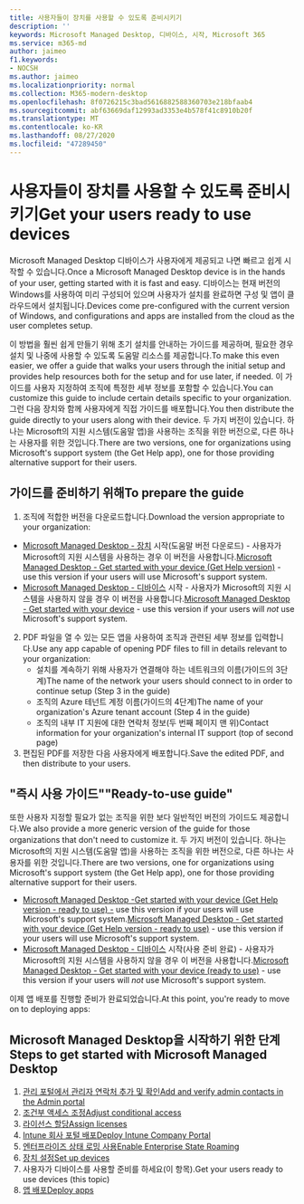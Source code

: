 ```yaml
---
title: 사용자들이 장치를 사용할 수 있도록 준비시키기
description: ''
keywords: Microsoft Managed Desktop, 디바이스, 시작, Microsoft 365
ms.service: m365-md
author: jaimeo
f1.keywords:
- NOCSH
ms.author: jaimeo
ms.localizationpriority: normal
ms.collection: M365-modern-desktop
ms.openlocfilehash: 8f0726215c3bad5616882588360703e218bfaab4
ms.sourcegitcommit: abf63669daf12993ad3353e4b578f41c8910b20f
ms.translationtype: MT
ms.contentlocale: ko-KR
ms.lasthandoff: 08/27/2020
ms.locfileid: "47289450"
---
```

# <a name="get-your-users-ready-to-use-devices"></a><span data-ttu-id="8f2c2-103">사용자들이 장치를 사용할 수 있도록 준비시키기</span><span class="sxs-lookup"><span data-stu-id="8f2c2-103">Get your users ready to use devices</span></span>

<span data-ttu-id="8f2c2-104">Microsoft Managed Desktop 디바이스가 사용자에게 제공되고 나면 빠르고 쉽게 시작할 수 있습니다.</span><span class="sxs-lookup"><span data-stu-id="8f2c2-104">Once a Microsoft Managed Desktop device is in the hands of your user, getting started with it is fast and easy.</span></span> <span data-ttu-id="8f2c2-105">디바이스는 현재 버전의 Windows를 사용하여 미리 구성되어 있으며 사용자가 설치를 완료하면 구성 및 앱이 클라우드에서 설치됩니다.</span><span class="sxs-lookup"><span data-stu-id="8f2c2-105">Devices come pre-configured with the current version of Windows, and configurations and apps are installed from the cloud as the user completes setup.</span></span> 
 
<span data-ttu-id="8f2c2-106">이 방법을 훨씬 쉽게 만들기 위해 초기 설치를 안내하는 가이드를 제공하며, 필요한 경우 설치 및 나중에 사용할 수 있도록 도움말 리소스를 제공합니다.</span><span class="sxs-lookup"><span data-stu-id="8f2c2-106">To make this even easier, we offer a guide that walks your users through the initial setup and provides help resources both for the setup and for use later, if needed.</span></span> <span data-ttu-id="8f2c2-107">이 가이드를 사용자 지정하여 조직에 특정한 세부 정보를 포함할 수 있습니다.</span><span class="sxs-lookup"><span data-stu-id="8f2c2-107">You can customize this guide to include certain details specific to your organization.</span></span> <span data-ttu-id="8f2c2-108">그런 다음 장치와 함께 사용자에게 직접 가이드를 배포합니다.</span><span class="sxs-lookup"><span data-stu-id="8f2c2-108">You then distribute the guide directly to your users along with their device.</span></span> <span data-ttu-id="8f2c2-109">두 가지 버전이 있습니다. 하나는 Microsoft의 지원 시스템(도움말 앱)을 사용하는 조직을 위한 버전으로, 다른 하나는 사용자를 위한 것입니다.</span><span class="sxs-lookup"><span data-stu-id="8f2c2-109">There are two versions, one for organizations using Microsoft's support system (the Get Help app), one for those providing alternative support for their users.</span></span>

## <a name="to-prepare-the-guide"></a><span data-ttu-id="8f2c2-110">가이드를 준비하기 위해</span><span class="sxs-lookup"><span data-stu-id="8f2c2-110">To prepare the guide</span></span>

1. <span data-ttu-id="8f2c2-111">조직에 적합한 버전을 다운로드합니다.</span><span class="sxs-lookup"><span data-stu-id="8f2c2-111">Download the version appropriate to your organization:</span></span>
- <span data-ttu-id="8f2c2-112">[Microsoft Managed Desktop - 장치](https://github.com/MicrosoftDocs/microsoft-365-docs/raw/public/microsoft-365/managed-desktop/get-started/downloads/microsoft-managed-desktop-user-guide-help-custom-v3.pdf) 시작(도움말 버전 다운로드) - 사용자가 Microsoft의 지원 시스템을 사용하는 경우 이 버전을 사용합니다.</span><span class="sxs-lookup"><span data-stu-id="8f2c2-112">[Microsoft Managed Desktop - Get started with your device (Get Help version)](https://github.com/MicrosoftDocs/microsoft-365-docs/raw/public/microsoft-365/managed-desktop/get-started/downloads/microsoft-managed-desktop-user-guide-help-custom-v3.pdf) - use this version if your users will use Microsoft's support system.</span></span>
- <span data-ttu-id="8f2c2-113">[Microsoft Managed Desktop - 디바이스](https://github.com/MicrosoftDocs/microsoft-365-docs/raw/public/microsoft-365/managed-desktop/get-started/downloads/microsoft-managed-desktop-user-guide-no-help-custom-v2.pdf) 시작 - 사용자가 Microsoft의  지원 시스템을 사용하지 않을 경우 이 버전을 사용합니다.</span><span class="sxs-lookup"><span data-stu-id="8f2c2-113">[Microsoft Managed Desktop - Get started with your device](https://github.com/MicrosoftDocs/microsoft-365-docs/raw/public/microsoft-365/managed-desktop/get-started/downloads/microsoft-managed-desktop-user-guide-no-help-custom-v2.pdf) - use this version if your users will *not* use Microsoft's support system.</span></span>
2. <span data-ttu-id="8f2c2-114">PDF 파일을 열 수 있는 모든 앱을 사용하여 조직과 관련된 세부 정보를 입력합니다.</span><span class="sxs-lookup"><span data-stu-id="8f2c2-114">Use any app capable of opening PDF files to fill in details relevant to your organization:</span></span>
    - <span data-ttu-id="8f2c2-115">설치를 계속하기 위해 사용자가 연결해야 하는 네트워크의 이름(가이드의 3단계)</span><span class="sxs-lookup"><span data-stu-id="8f2c2-115">The name of the network your users should connect to in order to continue setup (Step 3 in the guide)</span></span>
    - <span data-ttu-id="8f2c2-116">조직의 Azure 테넌트 계정 이름(가이드의 4단계)</span><span class="sxs-lookup"><span data-stu-id="8f2c2-116">The name of your organization's Azure tenant account (Step 4 in the guide)</span></span>
    - <span data-ttu-id="8f2c2-117">조직의 내부 IT 지원에 대한 연락처 정보(두 번째 페이지 맨 위)</span><span class="sxs-lookup"><span data-stu-id="8f2c2-117">Contact information for your organization's internal IT support (top of second page)</span></span>
3. <span data-ttu-id="8f2c2-118">편집된 PDF를 저장한 다음 사용자에게 배포합니다.</span><span class="sxs-lookup"><span data-stu-id="8f2c2-118">Save the edited PDF, and then distribute to your users.</span></span> 

## <a name="ready-to-use-guide"></a><span data-ttu-id="8f2c2-119">"즉시 사용 가이드"</span><span class="sxs-lookup"><span data-stu-id="8f2c2-119">"Ready-to-use guide"</span></span>

<span data-ttu-id="8f2c2-120">또한 사용자 지정할 필요가 없는 조직을 위한 보다 일반적인 버전의 가이드도 제공합니다.</span><span class="sxs-lookup"><span data-stu-id="8f2c2-120">We also provide a more generic version of the guide for those organizations that don't need to customize it.</span></span> <span data-ttu-id="8f2c2-121">두 가지 버전이 있습니다. 하나는 Microsoft의 지원 시스템(도움말 앱)을 사용하는 조직을 위한 버전으로, 다른 하나는 사용자를 위한 것입니다.</span><span class="sxs-lookup"><span data-stu-id="8f2c2-121">There are two versions, one for organizations using Microsoft's support system (the Get Help app), one for those providing alternative support for their users.</span></span> 

- <span data-ttu-id="8f2c2-122">[Microsoft Managed Desktop -Get started with your device (Get Help version - ready to use) -](https://github.com/MicrosoftDocs/microsoft-365-docs/raw/public/microsoft-365/managed-desktop/get-started/downloads/microsoft-managed-desktop-user-guide-help-v3.pdf) use this version if your users will use Microsoft's support system.</span><span class="sxs-lookup"><span data-stu-id="8f2c2-122">[Microsoft Managed Desktop - Get started with your device (Get Help version - ready to use)](https://github.com/MicrosoftDocs/microsoft-365-docs/raw/public/microsoft-365/managed-desktop/get-started/downloads/microsoft-managed-desktop-user-guide-help-v3.pdf) - use this version if your users will use Microsoft's support system.</span></span>
- <span data-ttu-id="8f2c2-123">[Microsoft Managed Desktop - 디바이스](https://github.com/MicrosoftDocs/microsoft-365-docs/raw/public/microsoft-365/managed-desktop/get-started/downloads/microsoft-managed-desktop-user-guide-no-help-v2.pdf) 시작(사용 준비 완료) - 사용자가  Microsoft의 지원 시스템을 사용하지 않을 경우 이 버전을 사용합니다.</span><span class="sxs-lookup"><span data-stu-id="8f2c2-123">[Microsoft Managed Desktop - Get started with your device (ready to use)](https://github.com/MicrosoftDocs/microsoft-365-docs/raw/public/microsoft-365/managed-desktop/get-started/downloads/microsoft-managed-desktop-user-guide-no-help-v2.pdf) - use this version if your users will *not* use Microsoft's support system.</span></span>

<span data-ttu-id="8f2c2-124">이제 앱 배포를 진행할 준비가 완료되었습니다.</span><span class="sxs-lookup"><span data-stu-id="8f2c2-124">At this point, you're ready to move on to deploying apps:</span></span>


## <a name="steps-to-get-started-with-microsoft-managed-desktop"></a><span data-ttu-id="8f2c2-125">Microsoft Managed Desktop을 시작하기 위한 단계</span><span class="sxs-lookup"><span data-stu-id="8f2c2-125">Steps to get started with Microsoft Managed Desktop</span></span>

1. [<span data-ttu-id="8f2c2-126">관리 포털에서 관리자 연락처 추가 및 확인</span><span class="sxs-lookup"><span data-stu-id="8f2c2-126">Add and verify admin contacts in the Admin portal</span></span>](add-admin-contacts.md)
2. [<span data-ttu-id="8f2c2-127">조건부 액세스 조정</span><span class="sxs-lookup"><span data-stu-id="8f2c2-127">Adjust conditional access</span></span>](conditional-access.md)
3. [<span data-ttu-id="8f2c2-128">라이선스 할당</span><span class="sxs-lookup"><span data-stu-id="8f2c2-128">Assign licenses</span></span>](assign-licenses.md)
4. [<span data-ttu-id="8f2c2-129">Intune 회사 포털 배포</span><span class="sxs-lookup"><span data-stu-id="8f2c2-129">Deploy Intune Company Portal</span></span>](company-portal.md)
5. [<span data-ttu-id="8f2c2-130">엔터프라이즈 상태 로밍 사용</span><span class="sxs-lookup"><span data-stu-id="8f2c2-130">Enable Enterprise State Roaming</span></span>](enterprise-state-roaming.md)
6. [<span data-ttu-id="8f2c2-131">장치 설정</span><span class="sxs-lookup"><span data-stu-id="8f2c2-131">Set up devices</span></span>](set-up-devices.md)
7. <span data-ttu-id="8f2c2-132">사용자가 디바이스를 사용할 준비를 하세요(이 항목).</span><span class="sxs-lookup"><span data-stu-id="8f2c2-132">Get your users ready to use devices (this topic)</span></span>
8. [<span data-ttu-id="8f2c2-133">앱 배포</span><span class="sxs-lookup"><span data-stu-id="8f2c2-133">Deploy apps</span></span>](deploy-apps.md)
